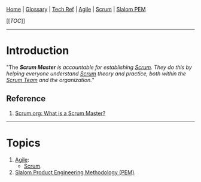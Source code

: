 [Home](/Slalom-LLC/Slalom-Consulting) | [Glossary](/Glossary) | [Tech Ref](/Tech-Ref) | [Agile](/Tech-Ref/Software-Development/Agile) | [Scrum](/Tech-Ref/Software-Development/Agile/Scrum) | [Slalom PEM](/Slalom-LLC/Terms-\(Slalom-LLC\)/PEM-\(Product-Engineering-Methodology\))

[[_TOC_]]

---
# Introduction
"The _***Scrum Master*** is accountable for establishing [Scrum](/Tech-Ref/Software-Development/Agile/Scrum). They do this by helping everyone understand [Scrum](/Tech-Ref/Software-Development/Agile/Scrum) theory and practice, both within the [Scrum Team](/Tech-Ref/Software-Development/Agile/Scrum) and the organization._"

## Reference
1. [Scrum.org: What is a Scrum Master?](https://www.scrum.org/resources/what-is-a-scrum-master)

---
# Topics
1. [Agile](/Tech-Ref/Software-Development/Agile):
   - [Scrum](/Tech-Ref/Software-Development/Agile/Scrum).
1. [Slalom Product Engineering Methodology (PEM)](/Slalom-LLC/Terms-\(Slalom-LLC\)/PEM-\(Product-Engineering-Methodology\)).
